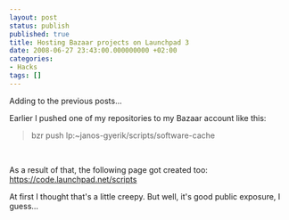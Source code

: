 ```yaml
---
layout: post
status: publish
published: true
title: Hosting Bazaar projects on Launchpad 3
date: 2008-06-27 23:43:00.000000000 +02:00
categories:
- Hacks
tags: []
---
```

Adding to the previous posts...

Earlier I pushed one of my repositories to my Bazaar account like this:
<blockquote>bzr push lp:~janos-gyerik/scripts/software-cache</blockquote><br />

As a result of that, the following page got created too:
<a href="https://code.launchpad.net/scripts">https://code.launchpad.net/scripts</a>

At first I thought that's a little creepy. But well, it's good public exposure, I guess...
